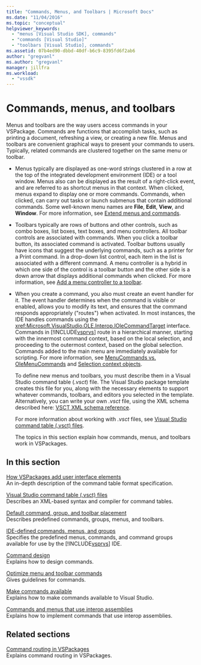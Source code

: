 ```yaml
---
title: "Commands, Menus, and Toolbars | Microsoft Docs"
ms.date: "11/04/2016"
ms.topic: "conceptual"
helpviewer_keywords: 
  - "menus [Visual Studio SDK], commands"
  - "commands [Visual Studio]"
  - "toolbars [Visual Studio], commands"
ms.assetid: 07b4ed90-dbbd-40df-b6c9-8395fd6f2ab6
author: "gregvanl"
ms.author: "gregvanl"
manager: jillfra
ms.workload: 
  - "vssdk"
---
```

# Commands, menus, and toolbars
Menus and toolbars are the way users access commands in your VSPackage. Commands are functions that accomplish tasks, such as printing a document, refreshing a view, or creating a new file. Menus and toolbars are convenient graphical ways to present your commands to users. Typically, related commands are clustered together on the same menu or toolbar.  
  
- Menus typically are displayed as one-word strings clustered in a row at the top of the integrated development environment (IDE) or a tool window. Menus also can be displayed as the result of a right-click event, and are referred to as shortcut menus in that context. When clicked, menus expand to display one or more commands. Commands, when clicked, can carry out tasks or launch submenus that contain additional commands. Some well-known menu names are **File**, **Edit**, **View**, and **Window**. For more information, see [Extend menus and commands](../../extensibility/extending-menus-and-commands.md).  
  
- Toolbars typically are rows of buttons and other controls, such as combo boxes, list boxes, text boxes, and menu controllers. All toolbar controls are associated with commands. When you click a toolbar button, its associated command is activated. Toolbar buttons usually have icons that suggest the underlying commands, such as a printer for a Print command. In a drop-down list control, each item in the list is associated with a different command. A menu controller is a hybrid in which one side of the control is a toolbar button and the other side is a down arrow that displays additional commands when clicked. For more information, see [Add a menu controller to a toolbar](../../extensibility/adding-a-menu-controller-to-a-toolbar.md).  
  
- When you create a command, you also must create an event handler for it. The event handler determines when the command is visible or enabled, allows you to modify its text, and ensures that the command responds appropriately ("routes") when activated. In most instances, the IDE handles commands using the <xref:Microsoft.VisualStudio.OLE.Interop.IOleCommandTarget> interface. Commands in [!INCLUDE[vsprvs](../../code-quality/includes/vsprvs_md.md)] route in a hierarchical manner, starting with the innermost command context, based on the local selection, and proceeding to the outermost context, based on the global selection. Commands added to the main menu are immediately available for scripting. For more information, see [MenuCommands vs. OleMenuCommands](../../extensibility/menucommands-vs-olemenucommands.md) and [Selection context objects](../../extensibility/internals/selection-context-objects.md).  
  
  To define new menus and toolbars, you must describe them in a Visual Studio command table (*.vsct*) file. The Visual Studio package template creates this file for you, along with the necessary elements to support whatever commands, toolbars, and editors you selected in the template. Alternatively, you can write your own *.vsct* file, using the XML schema described here: [VSCT XML schema reference](../../extensibility/vsct-xml-schema-reference.md).  
  
  For more information about working with *.vsct* files, see [Visual Studio command table (.vsct) files](../../extensibility/internals/visual-studio-command-table-dot-vsct-files.md).  
  
  The topics in this section explain how commands, menus, and toolbars work in VSPackages.  
  
## In this section  
 [How VSPackages add user interface elements](../../extensibility/internals/how-vspackages-add-user-interface-elements.md)  
 An in-depth description of the command table format specification.  
  
 [Visual Studio command table (.vsct) files](../../extensibility/internals/visual-studio-command-table-dot-vsct-files.md)  
 Describes an XML-based syntax and compiler for command tables.  
  
 [Default command, group, and toolbar placement](../../extensibility/internals/default-command-group-and-toolbar-placement.md)  
 Describes predefined commands, groups, menus, and toolbars.  
  
 [IDE-defined commands, menus, and groups](../../extensibility/internals/ide-defined-commands-menus-and-groups.md)  
 Specifies the predefined menus, commands, and command groups available for use by the [!INCLUDE[vsprvs](../../code-quality/includes/vsprvs_md.md)] IDE.  
  
 [Command design](../../extensibility/internals/command-design.md)  
 Explains how to design commands.  
  
 [Optimize menu and toolbar commands](../../extensibility/internals/optimizing-menu-and-toolbar-commands.md)  
 Gives guidelines for commands.  
  
 [Make commands available](../../extensibility/internals/making-commands-available.md)  
 Explains how to make commands available to Visual Studio.  
  
 [Commands and menus that use interop assemblies](../../extensibility/internals/commands-and-menus-that-use-interop-assemblies.md)  
 Explains how to implement commands that use interop assemblies.  
  
## Related sections  
 [Command routing in VSPackages](../../extensibility/internals/command-routing-in-vspackages.md)  
 Explains command routing in VSPackages.